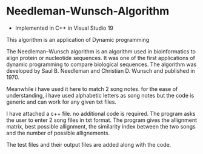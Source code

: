 # Needleman-Wunsch-Algorithm

* Implemented in C++ in Visual Studio 19

This algorithm is an application of Dynamic programming

The Needleman–Wunsch algorithm is an algorithm used in bioinformatics to align protein or nucleotide sequences. It was one of the first applications of dynamic programming to compare biological sequences. The algorithm was developed by Saul B. Needleman and Christian D. Wunsch and published in 1970.

Meanwhile i have used it here to match 2 song notes. for the ease of understanding, i have used alphabetic letters as song notes but the code is generic and can work for any given txt files. 

I have attached a c++ file. no additional code is required. The program asks the user to enter 2 song files in txt format. The program gives the allignment matrix, best possible allignment, the similarity index between the two songs and the number of possible allignements.

The test files and their output files are added along with the code. 

